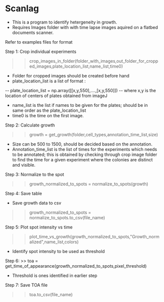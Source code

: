# Scanlag
- This is a program to identify hetergeneity in growth.
- Requires Images folder with with time lapse images aquired on a flatbed documents scanner.

Refer to examples files for format

Step 1: Crop individual experiments

>> crop_images_in_folder(folder_with_images,out_folder_for_cropped_images,plate_location_list,name_list,time0)
- Folder for cropped images should be created before hand
- plate_location_list is a list of format :

-- plate_location_list = np.array([[x,y,550],....,[x,y,550]])
-- where x,y is the location of centers of plates obtained from imageJ

- name_list is the list if names to be given for the plates; should be in same order as the plate_location_list
- time0 is the time on the first image.

Step 2: Calculate growth

>> growth = get_growth(folder,cell_types,annotation_time_list,size)

- Size can be 500 to 1500, should be decided based on the annotation.
- Annotation_time_list is the list of times for the experiments which needs to be annotated; this is obtained by checking through crop image folder to find the time for a given experiment where the colonies are distinct and visible.

Step 3: Normalize to the spot

>> growth_normalized_to_spots = normalize_to_spots(growth)

Step 4: Save table

- Save growth data to csv

>> growth_normalized_to_spots = normalize_to_spots.to_csv(file_name)

Step 5: Plot spot intensity vs time

>> plot_time_vs_growth(growth_normalized_to_spots,"Growth_normalized",name_list,colors)
- Identify spot intensity to be used as threshold

Step 6: >> toa = get_time_of_appearance(growth_normalized_to_spots,pixel_threshold)
- Threshold is ones identified in earlier step

Step 7: Save TOA file

>> toa.to_csv(file_name)
